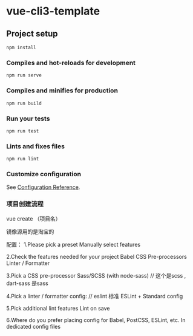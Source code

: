 # vue-cli3-template

## Project setup
```
npm install
```

### Compiles and hot-reloads for development
```
npm run serve
```

### Compiles and minifies for production
```
npm run build
```

### Run your tests
```
npm run test
```

### Lints and fixes files
```
npm run lint
```

### Customize configuration
See [Configuration Reference](https://cli.vuejs.org/config/).

### 项目创建流程

vue create （项目名）

镜像源用的是淘宝的

配置：
1.Please pick a preset
 Manually select features

2.Check the features needed for your project
Babel
CSS Pre-processors
Linter / Formatter

3.Pick a CSS pre-processor
Sass/SCSS (with node-sass) // 这个是scss , dart-sass 是sass

4.Pick a linter / formatter config: // eslint 标准
ESLint + Standard config

5.Pick additional lint features 
Lint on save

6.Where do you prefer placing config for Babel, PostCSS, ESLint, etc.
In dedicated config files
